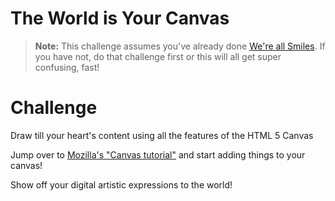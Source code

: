 # The World is Your Canvas

> **Note:** This challenge assumes you've already done [We're all
> Smiles](canvas-3.md).  If you have not, do that challenge first or this will
> all get super confusing, fast!

# Challenge

Draw till your heart's content using all the features of the HTML 5 Canvas

Jump over to [Mozilla's "Canvas tutorial"](https://developer.mozilla.org/en-US/docs/Web/API/Canvas_API/Tutorial/Basic_usage) and start adding things to your canvas!

Show off your digital artistic expressions to the world!


